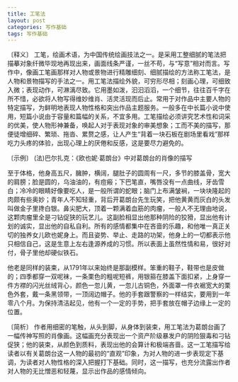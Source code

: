 ```yaml
---
title: 工笔法
layout: post
categories: 写作基础
tags: 写作基础
---
```


〔释义〕 工笔，绘画术语，为中国传统绘画技法之一。是采用工整细腻的笔法把描摹对象纤微毕现地再现出来，画面线条严谨，一丝不苟，与“写意”相对而言。写作中，像画工笔画那样对人物或景物进行精雕细刻、细腻描绘的方法称工笔法，是人物和景物描写的手法之一。用工笔法描绘外貌，可穷形尽相；刻画心理，可细致入微；表现动作，可淋漓尽致。它用墨如泼，汩汩滔滔，一个细节，往往百千字在所不惜，必欲将人物写得维妙维肖、活灵活现而后止。常用于对作品中主要人物的特定描写，为鲜明地表现人物性格和突出作品主题服务。一般多在中长篇小说中使用，短篇小说由于容量和篇幅的关系，不宜多用。工笔描绘必须讲究艺术性和词采的优美，使人物形神兼备，唤起人对于表现对象的审美想象；工而不美的描写，那便徒增细碎、繁琐、拖沓、累赘之感，让人产生“背着一块石板在剧场里看戏”那样吃力头疼的体验，出现心理上的厌倦和反感，这是要尽力避免的。

〔示例〕 (法)巴尔扎克：《欧也妮·葛朗台》中对葛朗台的肖像的描写

至于体格，他身高五尺，臃肿，横阔，腿肚子的圆周有一尺，多节的膝盖骨，宽大的肩膀；脸是圆的，乌油油的，有痘瘢；下巴笔直，嘴唇没有一点曲线，牙齿雪白；冷冷的眼睛好像要吃人，是一般所谓的蛇眼；脑门上布满皱裥，一块块隆起的肉颇有些奥妙；青年人不知轻重，背后开葛朗台先生玩笑，把他黄黄而灰白的头发叫做金子里搀白银。鼻尖肥大，顶着一颗满着血筋的肉瘤，一般人不无理由地说，这颗肉瘤里全是刁钻促狭的玩艺儿。这副脸相显出他那种阴险的狡猾，显出他有计划的诚实，显出他的自私自利。所有的感情都集中在吝啬的乐趣，和他唯一真正关切的独养女儿欧也妮身上。而且姿势、举止、走路的功架，他身上的一切都表示他只相信自己，这是生意上左右逢源养成的习惯。所以表面上虽然性情和易，很好对付，骨子里他却硬似铁石。

他老是同样的装束，从1791年以来始终是那副模样。笨重的鞋子，鞋带也是皮做的；四季都穿一双呢袜，一条栗色的粗呢短裤，用银箍在膝盖下面扣紧，上身穿一件方襟的闪光丝绒背心，颜色一忽儿黄，一忽儿古铜色，外面罩一件衣裾宽大的栗色外套，戴一条黑领带，一顶阔边帽子。他的手套跟警察的一样结实，要用到一年零八个月。为保持清洁起见，他有一个一定的手势，把手套放在帽子边缘上一定的位置。

〔简析〕 作者用细密的笔触，从头到脚，从身体到装束，用工笔法为葛朗台画了一幅传神写照的肖像画。这幅画充分表现出一个资产阶级暴发户的阴险狠毒和刁钻促狭；他的装束，从颜色到质料，表现出他的会算计和极端吝啬。这一工笔描写给读者以有关葛朗台这一人物的最初的“直观”印象，为对人物的进一步表现定下基调，为读者对人物性格的深入把握打下基础。同时，这一描写，也充分流露出作者对人物的无比憎恶和轻蔑，显示出作品的感情倾向。 